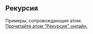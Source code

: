 ## Рекурсия

Примеры, сопровождающие атом.  
[Прочитайте атом "Рекурсия" онлайн.](https://stepik.org/lesson/107902/step/1)